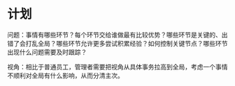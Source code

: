 # 计划

问题：事情有哪些环节？每个环节交给谁做最有比较优势？哪些环节是关键的、出错了会打乱全局？哪些环节允许更多尝试积累经验？如何控制关键节点？哪些环节出现什么问题需要及时跟踪？

视角：相比于普通员工，管理者需要把视角从具体事务拉高到全局，考虑一个事情不顺利对全局有什么影响，从而分清主次。
